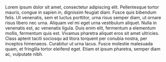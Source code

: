 Lorem ipsum dolor sit amet, consectetur adipiscing elit. Pellentesque tortor mauris, congue in sapien in, dignissim feugiat diam. Fusce quis bibendum felis. Ut venenatis, sem et luctus porttitor, urna risus semper diam, ut ornare risus libero nec urna. Aliquam vel mi eget urna vestibulum aliquet. Nulla in venenatis est, ac venenatis ligula. Duis enim elit, fermentum a elementum mollis, fermentum quis est. Vivamus pharetra aliquet eros sit amet ultricies. Class aptent taciti sociosqu ad litora torquent per conubia nostra, per inceptos himenaeos. Curabitur ut urna lacus. Fusce molestie malesuada quam, et fringilla tortor eleifend eget. Etiam et ipsum pharetra, semper diam ac, vulputate nibh. 